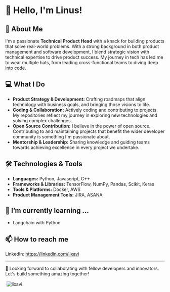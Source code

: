 # 👋 Hello, I'm Linus!

## 🚀 About Me

I'm a passionate **Technical Product Head** with a knack for building products that solve real-world problems. With a strong background in both product management and software development, I blend strategic vision with technical expertise to drive product success. My journey in tech has led me to wear multiple hats, from leading cross-functional teams to diving deep into code.

## 💻 What I Do

- **Product Strategy & Development:** Crafting roadmaps that align technology with business goals, and bringing those visions to life.
- **Coding & Collaboration:** Actively coding and contributing to projects. My repositories reflect my journey in exploring new technologies and solving complex challenges.
- **Open Source Contribution:** I believe in the power of open source. Contributing to and maintaining projects that benefit the wider developer community is something I'm passionate about.
- **Mentorship & Leadership:** Sharing knowledge and guiding teams towards achieving excellence in every project we undertake.

## 🛠 Technologies & Tools

- **Languages:** Python, Javascript, C++
- **Frameworks & Libraries:** TensorFlow, NumPy, Pandas, Scikit, Keras
- **Tools & Platforms:** Docker, AWS
- **Product Management Tools:**  JIRA, ASANA
  
## 🌱 I’m currently learning ...

- Langchain with Python
  
## 📫 How to reach me

LinkedIn: https://linkedin.com/lixavi

---

👀 Looking forward to collaborating with fellow developers and innovators. Let's build something amazing together!

<!--<p><img align="left" src="https://github-readme-stats.vercel.app/api/top-langs?username=lixavi&show_icons=true&locale=en&layout=compact&hide_title=false" alt="lixavi" /></p>-->

<p>&nbsp;<img align="center" src="https://github-readme-stats.vercel.app/api?username=lixavi&show_icons=true&locale=en&hide_title=true" alt="lixavi" /></p>

<!--<p><img align="center" src="https://github-readme-streak-stats.herokuapp.com/?user=lixavi&" alt="lixavi" /></p>-->
